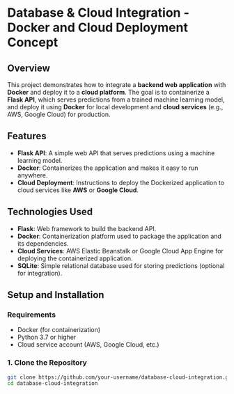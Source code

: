 # Database & Cloud Integration - Docker and Cloud Deployment Concept

## Overview

This project demonstrates how to integrate a **backend web application** with **Docker** and deploy it to a **cloud platform**. The goal is to containerize a **Flask API**, which serves predictions from a trained machine learning model, and deploy it using **Docker** for local development and **cloud services** (e.g., AWS, Google Cloud) for production.

## Features

- **Flask API**: A simple web API that serves predictions using a machine learning model.
- **Docker**: Containerizes the application and makes it easy to run anywhere.
- **Cloud Deployment**: Instructions to deploy the Dockerized application to cloud services like **AWS** or **Google Cloud**.

## Technologies Used

- **Flask**: Web framework to build the backend API.
- **Docker**: Containerization platform used to package the application and its dependencies.
- **Cloud Services**: AWS Elastic Beanstalk or Google Cloud App Engine for deploying the containerized application.
- **SQLite**: Simple relational database used for storing predictions (optional for integration).

## Setup and Installation

### Requirements

- Docker (for containerization)
- Python 3.7 or higher
- Cloud service account (AWS, Google Cloud, etc.)

### 1. Clone the Repository

```bash
git clone https://github.com/your-username/database-cloud-integration.git
cd database-cloud-integration
